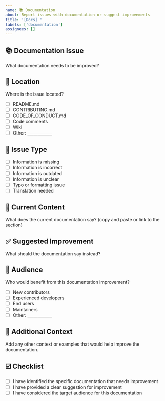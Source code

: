 ```yaml
---
name: 📚 Documentation
about: Report issues with documentation or suggest improvements
title: '[Docs] '
labels: ['documentation']
assignees: []
---
```


## 📚 Documentation Issue
What documentation needs to be improved?

## 📍 Location
Where is the issue located?
- [ ] README.md
- [ ] CONTRIBUTING.md
- [ ] CODE_OF_CONDUCT.md
- [ ] Code comments
- [ ] Wiki
- [ ] Other: ____________

## 🐛 Issue Type
- [ ] Information is missing
- [ ] Information is incorrect
- [ ] Information is outdated
- [ ] Information is unclear
- [ ] Typo or formatting issue
- [ ] Translation needed

## 📝 Current Content
What does the current documentation say? (copy and paste or link to the section)

## ✅ Suggested Improvement
What should the documentation say instead?

## 👥 Audience
Who would benefit from this documentation improvement?
- [ ] New contributors
- [ ] Experienced developers
- [ ] End users
- [ ] Maintainers
- [ ] Other: ____________

## 📖 Additional Context
Add any other context or examples that would help improve the documentation.

## ☑️ Checklist
- [ ] I have identified the specific documentation that needs improvement
- [ ] I have provided a clear suggestion for improvement
- [ ] I have considered the target audience for this documentation